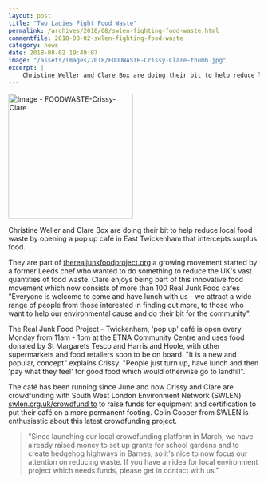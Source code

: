 ```yaml
---
layout: post
title: "Two Ladies Fight Food Waste"
permalink: /archives/2018/08/swlen-fighting-food-waste.html
commentfile: 2018-08-02-swlen-fighting-food-waste
category: news
date: 2018-08-02 19:49:07
image: "/assets/images/2018/FOODWASTE-Crissy-Clare-thumb.jpg"
excerpt: |
    Christine Weller and Clare Box are doing their bit to help reduce local food waste by opening a pop up caf&#233; in East Twickenham that intercepts surplus food.   
---
```

<a href="/assets/images/2018/FOODWASTE-Crissy-Clare.jpg" title="Click for a larger image"><img src="/assets/images/2018/FOODWASTE-Crissy-Clare-thumb.jpg" width="250" alt="Image - FOODWASTE-Crissy-Clare"  class="photo right"/></a>

Christine Weller and Clare Box are doing their bit to help reduce local food waste by opening a pop up caf&#233; in East Twickenham that intercepts surplus food.

They are part of [therealjunkfoodproject.org](https://therealjunkfoodproject.org ) a growing movement started by a former Leeds chef who wanted to do something to reduce the UK's vast quantities of food waste. Clare enjoys being part of this innovative food movement which now consists of more than 100 Real Junk Food cafes "Everyone is welcome to come and have lunch with us - we attract a wide range of people from those interested in finding out more, to those who want to help our environmental cause and do their bit for the community".

The Real Junk Food Project - Twickenham, 'pop up' caf&#233; is open every Monday from 11am - 1pm at the ETNA Community Centre and uses food donated by St Margarets Tesco and Harris and Hoole, with other supermarkets and food retailers soon to be on board. "It is a new and popular, concept" explains Crissy. "People just turn up, have lunch and then 'pay what they feel' for good food which would otherwise go to landfill".

The caf&#233; has been running since June and now Crissy and Clare are crowdfunding with&nbsp;South West London Environment Network (SWLEN) [swlen.org.uk/crowdfund&nbsp;to](https://swlen.org.uk/campaigns/reduce-food-waste-in-twickenham/) to raise funds for equipment and certification to put their caf&#233; on a more permanent footing. Colin Cooper from SWLEN is enthusiastic about this latest crowdfunding project.

> "Since launching our local crowdfunding platform in March, we have already raised money to set up grants for school gardens and to create hedgehog highways in Barnes, so it's nice to now focus our attention on reducing waste. If you have an idea for local environment project which needs funds, please get in contact with us."
